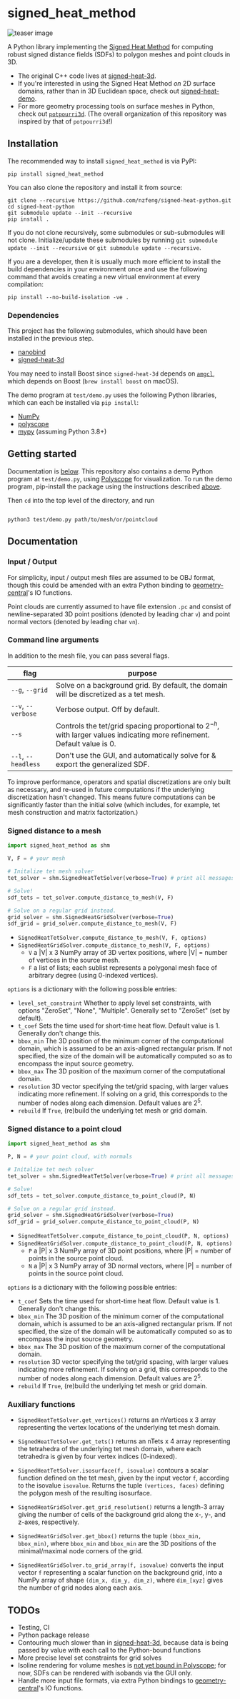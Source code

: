 # signed_heat_method

![teaser image](https://github.com/nzfeng/signed-heat-3d/blob/main/media/teaser.png)

A Python library implementing the [Signed Heat Method](https://nzfeng.github.io/research/SignedHeatMethod/index.html) for computing robust signed distance fields (SDFs) to polygon meshes and point clouds in 3D.

* The original C++ code lives at [signed-heat-3d](https://github.com/nzfeng/signed-heat-3d).
* If you're interested in using the Signed Heat Method *on* 2D surface domains, rather than in 3D Euclidean space, check out [signed-heat-demo](https://github.com/nzfeng/signed-heat-demo).
* For more geometry processing tools on surface meshes in Python, check out [`potpourri3d`](https://github.com/nmwsharp/potpourri3d). (The overall organization of this repository was inspired by that of `potpourri3d`!)

## Installation

The recommended way to install `signed_heat_method` is via PyPI:

```
pip install signed_heat_method
```
You can also clone the repository and install it from source:
```
git clone --recursive https://github.com/nzfeng/signed-heat-python.git
cd signed-heat-python
git submodule update --init --recursive
pip install .
```
If you do not clone recursively, some submodules or sub-submodules will not clone. Initialize/update these submodules by running `git submodule update --init --recursive` or `git submodule update --recursive`.

If you are a developer, then it is usually much more efficient to install the build dependencies in your environment once and use the following command that avoids creating a new virtual environment at every compilation:

```
pip install --no-build-isolation -ve .
```

### Dependencies

This project has the following submodules, which should have been installed in the previous step.
* [nanobind](https://nanobind.readthedocs.io/en/latest/)
* [signed-heat-3d](https://github.com/nzfeng/signed-heat-3d)

You may need to install Boost since `signed-heat-3d` depends on [`amgcl`](https://github.com/ddemidov/amgcl), which depends on Boost (`brew install boost` on macOS).

The demo program at `test/demo.py` uses the following Python libraries, which can each be installed via `pip install`:
* [NumPy](https://numpy.org/)
* [polyscope](https://polyscope.run/py/)
* [mypy](https://www.mypy-lang.org/) (assuming Python 3.8+)

## Getting started

Documentation is [below](#documentation). This repository also contains a demo Python program at `test/demo.py`, using [Polyscope](https://github.com/nmwsharp/polyscope-py) for visualization. To run the demo program, pip-install the package using the instructions described [above](#installation).

Then `cd` into the top level of the directory, and run
```

python3 test/demo.py path/to/mesh/or/pointcloud
```

## Documentation

### Input / Output

For simplicity, input / output mesh files are assumed to be OBJ format, though this could be amended with an extra Python binding to [geometry-central](https://geometry-central.net/)'s IO functions.

Point clouds are currently assumed to have file extension `.pc` and consist of newline-separated 3D point positions (denoted by leading char `v`) and point normal vectors (denoted by leading char `vn`).

### Command line arguments

In addition to the mesh file, you can pass several flags.

|flag | purpose|
| ------------- |-------------|
|`--g`, `--grid`| Solve on a background grid. By default, the domain will be discretized as a tet mesh. |
|`--v`, `--verbose`| Verbose output. Off by default.|
|`--s`| Controls the tet/grid spacing proportional to $2^{-h}$, with larger values indicating more refinement. Default value is 0.|
|`--l`, `--headless`| Don't use the GUI, and automatically solve for & export the generalized SDF.|

To improve performance, operators and spatial discretizations are only built as necessary, and re-used in future computations if the underlying discretization hasn't changed. This means future computations can be significantly faster than the initial solve (which includes, for example, tet mesh construction and matrix factorization.)

### Signed distance to a mesh

```python
import signed_heat_method as shm

V, F = # your mesh

# Initalize tet mesh solver
tet_solver = shm.SignedHeatTetSolver(verbose=True) # print all messages

# Solve!
sdf_tets = tet_solver.compute_distance_to_mesh(V, F)

# Solve on a regular grid instead.
grid_solver = shm.SignedHeatGridSolver(verbose=True)
sdf_grid = grid_solver.compute_distance_to_mesh(V, F)

```

- `SignedHeatTetSolver.compute_distance_to_mesh(V, F, options)`
- `SignedHeatGridSolver.compute_distance_to_mesh(V, F, options)`
  - `V` a |V| x 3 NumPy array of 3D vertex positions, where |V| = number of vertices in the source mesh.
  - `F` a list of lists; each sublist represents a polygonal mesh face of arbitrary degree (using 0-indexed vertices).

`options` is a dictionary with the following possible entries:
  - `level_set_constraint` Whether to apply level set constraints, with options "ZeroSet", "None", "Multiple". Generally set to "ZeroSet" (set by default).
  - `t_coef` Sets the time used for short-time heat flow. Default value is 1. Generally don't change this.
  - `bbox_min` The 3D position of the minimum corner of the computational domain, which is assumed to be an axis-aligned rectangular prism. If not specified, the size of the domain will be automatically computed so as to encompass the input source geometry.
  - `bbox_max` The 3D position of the maximum corner of the computational domain.
  - `resolution` 3D vector specifying the tet/grid spacing, with larger values indicating more refinement. If solving on a grid, this corresponds to the number of nodes along each dimension. Default values are $2^{5}$.
  - `rebuild` If `True`, (re)build the underlying tet mesh or grid domain.

### Signed distance to a point cloud

```python
import signed_heat_method as shm

P, N = # your point cloud, with normals

# Initalize tet mesh solver
tet_solver = shm.SignedHeatTetSolver(verbose=True) # print all messages

# Solve!
sdf_tets = tet_solver.compute_distance_to_point_cloud(P, N)

# Solve on a regular grid instead.
grid_solver = shm.SignedHeatGridSolver(verbose=True)
sdf_grid = grid_solver.compute_distance_to_point_cloud(P, N)

```

- `SignedHeatTetSolver.compute_distance_to_point_cloud(P, N, options)`
- `SignedHeatGridSolver.compute_distance_to_point_cloud(P, N, options)`
  - `P` a |P| x 3 NumPy array of 3D point positions, where |P| = number of points in the source point cloud.
  - `N` a |P| x 3 NumPy array of 3D normal vectors, where |P| = number of points in the source point cloud.

`options` is a dictionary with the following possible entries:
  - `t_coef` Sets the time used for short-time heat flow. Default value is 1. Generally don't change this.
  - `bbox_min` The 3D position of the minimum corner of the computational domain, which is assumed to be an axis-aligned rectangular prism. If not specified, the size of the domain will be automatically computed so as to encompass the input source geometry.
  - `bbox_max` The 3D position of the maximum corner of the computational domain.
  - `resolution` 3D vector specifying the tet/grid spacing, with larger values indicating more refinement. If solving on a grid, this corresponds to the number of nodes along each dimension. Default values are $2^{5}$.
  - `rebuild` If `True`, (re)build the underlying tet mesh or grid domain.

### Auxiliary functions

- `SignedHeatTetSolver.get_vertices()` returns an nVertices x 3 array representing the vertex locations of the underlying tet mesh domain.
- `SignedHeatTetSolver.get_tets()` returns an nTets x 4 array representing the tetrahedra of the underlying tet mesh domain, where each tetrahedra is given by four vertex indices (0-indexed).
- `SignedHeatTetSolver.isosurface(f, isovalue)` contours a scalar function defined on the tet mesh, given by the input vector `f`, according to the isovalue `isovalue`. Returns the tuple `(vertices, faces)` defining the polygon mesh of the resulting isosurface.

- `SignedHeatGridSolver.get_grid_resolution()` returns a length-3 array giving the number of cells of the background grid along the x-, y-, and z-axes, respectively.
- `SignedHeatGridSolver.get_bbox()` returns the tuple `(bbox_min, bbox_min)`, where `bbox_min` and `bbox_min` are the 3D positions of the minimal/maximal node corners of the grid.
- `SignedHeatGridSolver.to_grid_array(f, isovalue)`  converts the input vector `f` representing a scalar function on the background grid, into a NumPy array of shape `(dim_x, dim_y, dim_z)`, where `dim_[xyz]` gives the number of grid nodes along each axis.

## TODOs

* Testing, CI
* Python package release
* Contouring much slower than in [signed-heat-3d](https://github.com/nzfeng/signed-heat-3d), because data is being passed by value with each call to the Python-bound functions
* More precise level set constraints for grid solves
* Isoline rendering for volume meshes is [not yet bound in Polyscope](https://github.com/nmwsharp/polyscope-py/issues/36); for now, SDFs can be rendered with isobands via the GUI only.
* Handle more input file formats, via extra Python bindings to [geometry-central](https://geometry-central.net/)'s IO functions.
